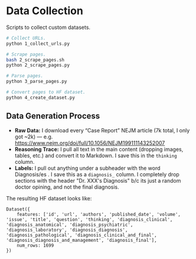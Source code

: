 # Data Collection

Scripts to collect custom datasets.

```bash
# Collect URLs.
python 1_collect_urls.py

# Scrape pages.
bash 2_scrape_pages.sh
python 2_scrape_pages.py

# Parse pages.
python 3_parse_pages.py

# Convert pages to HF dataset.
python 4_create_dataset.py
```

## Data Generation Process

* **Raw Data:** I download every “Case Report” NEJM article (7k total, I only got ~2k) — e.g. https://www.nejm.org/doi/full/10.1056/NEJM199111143252007
* **Reasoning Trace:** I pull all text in the main content (dropping images, tables, etc.) and convert it to Markdown. I save this in the `thinking` column.
* **Labels:** I pull out anything under a subheader with the word Diagnosis/es . I save this as a `diagnosis_` column. I completely drop sections with the header "Dr. XXX's Diagnosis" b/c its just a random doctor opining, and not the final diagnosis.

The resulting HF dataset looks like:

```
Dataset({
    features: ['id', 'url', 'authors', 'published_date', 'volume', 'issue', 'title', 'question', 'thinking', 'diagnosis_clinical', 'diagnosis_anatomical', 'diagnosis_psychiatric', 'diagnosis_laboratory', 'diagnosis_diagnosis', 'diagnosis_pathological', 'diagnosis_clinical_and_final', 'diagnosis_diagnosis_and_management', 'diagnosis_final'],
    num_rows: 1699
})
```